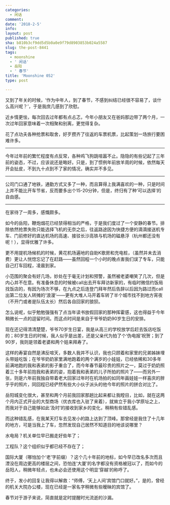 ```yaml
---
categories:
  - 闲话
comment: 
date: '2018-2-5'
info: 
layout: post
published: true
sha: b810b3cf9dd5d5b0a0e9f79d8903853b024a5587
slug: the-post-8441
tags:
  - moonshine
  - ' 闲话'
  - 岳阳
  - ' 春节'
title: 'Moonshine 052'
type: post

---
```


又到了年关的时候，‘作为中年人，到了春节，不感到纠结已经很不容易了，谈什么高兴呢？’，于是我庶几感到了欣慰。

近乡情更怯，每次回去过年都有点忐忑，今年小朋友又在爸妈那边带了两个月，一次过年回家意味着一次相聚和别离，更觉得复杂。

花了点功夫各种抢票和取舍，好歹攒齐了往返的车票机票，比起策划一场旅行要困难许多。

---

今年过年前的繁忙程度有点反常，各种鸡飞狗跳喧嚣不止。隐隐的有些记起了三年前的姿态，不过，应该说还是略好。只是，到了惯例年前放羊周的时候，依然每天开会扯皮，不到九十点到不了家的情况，确实并不多见。

---

公司门口通了地铁，通勤方式又多了一种，而且算得上我满喜欢的一种，只是时间上并不能比开车节省，反而要多出个15-20分钟，但是，终归有了种‘可以选择’的自由感。

---

在家待了一周多，感慨颇多。

如今的岳阳，鞭炮烟花已经禁得相当的严格，于是我们度过了一个安静的春节。排除依然抢票失败只能选择飞机的无奈之后，往返路途因为快捷方便的滴滴接送机专车、门前修好的直达机场的高速、接驳长沙高铁与机场的磁悬浮（杭州都还没有呢！），显得优雅了许多。

更不用提机场候机的时候，黄花机场遍地的自助K歌房和充电桩，（虽然并未去消费）更让人恍惚忘记了在赶路——虽然回程一个小时的晚点害我们误了专车，只能自己打车回程，凌晨到家。

小范围的聚会有好几场，妙处在于毫无计划和预警，虽然被老婆嘲笑了几次，但是内心并不在意。有准备休息的时候被call出去开车拜访新家的，有临时微信约饭局找饭店的，有因为场次不够，在九点之后连登门拜年然后告辞以后因为路过而call出第二位友人转摊的‘浪漫’——更有大堆人马开着车转了半个城市找不到地方宵夜（不开门或者是队伍太长）然后各自回家的狼狈。

怎么说呢，似乎勉勉强强有了点当年读书放假回家的那种挥霍感，这也得益于今年稍微长一点的逗留时间。而这点时间是来自于爷爷奶奶90岁生日的安排。

现在还记得清清楚楚，爷爷70岁生日宴，我是从高三的学校放学后赶去饭店吃饭的；80岁生日的时候，我人似乎是出差，还是父亲代为拍了个‘伪电报’祝贺；到了90岁，我则是领着老婆和两个娃来拜寿了。

这样的寿宴自然是沸反喧天，多数人我并不认识，我也只顾着和家里的兄弟姊妹埋头带娃吃饭；在爷爷奶奶家里满地跑着的两个满岁的小娃娃，已经依稀和30多年前满地跑的我和表弟的影子重合了，而今年春节最珍贵的照片之一，莫过于奶奶照着三十多年前抱我和表弟的姿，抱着我和表弟的儿子所拍的照片了——而另外一张，则是六年前我独自带着老大回家过年时在机场拍的如同年画娃娃一样喜庆的胖乎乎的照片，同回程已经俨然有些大小伙子派头的他今年的照片的拼合对比了。

岳阳城变化很大，甚至和两个月前我回家那趟比起来都让我瞠目，比如，就在这两个月内正式开业的大型商场（优衣库也入驻了来着），就耸立于我小学原址之上，而我对于自己能够如此‘及时’的接收到家乡的变化，稍稍有些错乱感。

而这种错乱感，在我某天打车去见发小的路上达到了顶峰。那曾经是我住了十几年的地方，可是当我上了车，忽然发现自己居然不知道目的地该说哪里？

水电局？机关单位早已搬走好些年了；

工程队？这个组织似乎都已经不存在了；

国际大厦（哪怕加个‘老’字前缀）？这个几十年前的地标，如今早已改名多次而且湮没在周边更高的楼层之间，恐怕连‘大厦’的名字都没有资格被冠以了，而如今的岳阳人，稍微年轻点，也未必会还使用这个明显‘穿越’的称呼了。

终于，发小的回复让我得以解救：“师傅，‘天上人间’宾馆门口就好。”，是的，曾经的机关大院办公楼，现在已经是一家名字稍微有些暧昧的宾馆了。

春节对于游子来说，简直就是定时提醒时光流逝的沙漏。






